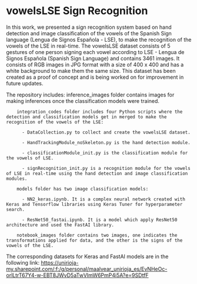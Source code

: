 # vowelsLSE Sign Recognition

In this work, we presented a sign recognition system based on hand detection and image classification of the vowels of the Spanish Sign language (Lengua de Signos Española - LSE), to make the recognition of the vowels of the LSE in real-time. The vowelsLSE dataset consists of 5 gestures of one person signing each vowel according to LSE - Lengua de Signos Española (Spanish Sign Language) and contains 3461 images. It consists of RGB images in JPG format with a size of 400 x 400 and has a white background to make them the same size. This dataset has been created as a proof of concept and is being worked on for improvement in future updates. 

The repository includes:
        inference_images folder contains images for making inferences once the classification models were trained.
        
        integration_codes folder includes four Python scripts where the detection and classification models get in merged to make the recognition of the vowels of the LSE:
        
          - DataCollection.py to collect and create the vowelsLSE dataset.
          
          - HandTrackingModule_noSkeleton.py is the hand detection module.
          
          - classificationModule_init.py is the classification module for the vowels of LSE.
          
          - signRecognition_init.py is a recognition module for the vowels of LSE in real-time using the hand detection and image classification modules.  
          
        models folder has two image classification models:    
        
          - NN2_keras.ipynb. It is a complex neural network created with Keras and Tensorflow libraries using Keras Tuner for hyperparameter search.
          
          - ResNet50_fastai.ipynb. It is a model which apply ResNet50 architecture and used the FastAI library. 
          
        notebook_images folder contains two images, one indicates the transformations applied for data, and the other is the signs of the vowels of the LSE.

The corresponding datasets for Keras and FastAI models are in the following link: https://unirioja-my.sharepoint.com/:f:/g/personal/maalvear_unirioja_es/EvNHeOc-orlLtrT67Y4-w-EBT8JWvD5aTwVImW6PmP4i5A?e=9SDtfF
